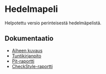 # Hedelmapeli
Helpotettu versio perinteisestä hedelmäpelistä.

## Dokumentaatio
- [Aiheen kuvaus](Dokumentaatio/aiheenKuvausJaRakenne.md)
- [Tuntikirjanpito](Dokumentaatio/tuntikirjanpito.md)
- [Pit-raportti](https://htmlpreview.github.io/?https://github.com/larimari/Hedelmapeli/blob/master/Dokumentaatio/pit/201708141440/index.html)
- [CheckStyle-raportti](https://htmlpreview.github.io/?https://github.com/larimari/Hedelmapeli/blob/master/Dokumentaatio/checkstyle/site/checkstyle.html)
